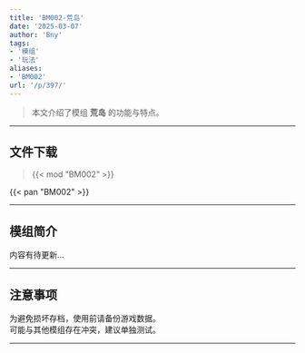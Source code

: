 ```yaml
---
title: 'BM002-荒岛'
date: '2025-03-07'
author: 'Bny'
tags:
- '模组'
- '玩法'
aliases:
- 'BM002'
url: '/p/397/'
---
```


> 本文介绍了模组 **荒岛** 的功能与特点。

---

## 文件下载  

> {{< mod "BM002" >}}  

{{< pan "BM002" >}}  

---

## 模组简介

>  
内容有待更新...  

---

## 注意事项

>  
为避免损坏存档，使用前请备份游戏数据。  
可能与其他模组存在冲突，建议单独测试。  

---

